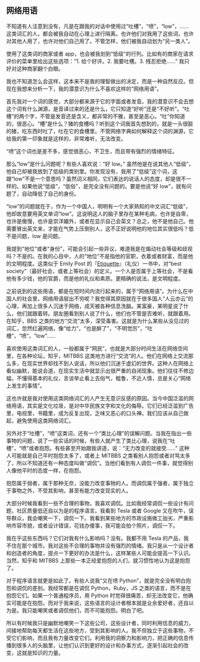 <div class="inner">
<h2>网络用语</h2>
<p>不知道有人注意到没有，凡是在跟我的对话中使用过“吐槽”，“喷”，“low”，…… 这类词汇的人，都会被我自动在心理上进行隔离。也许他们对我用了这些词，也许对其他人用了，也许对他们自己用了。不管怎样，他们被我自动划为“另一类人”。</p>
<p>使用了这类词的商家或者 app，也会被我划到“低级”的行列。比如有的商家在请求评价的菜单里给出这些选项：“1. 给个好评。2. 我要吐槽。3. 残忍拒绝……” 我只好对这种商家翻个白眼。</p>
<p>我也不知道怎么会这样，这本来不是我的理智做出的决定，而是一种自然反应。但现在我想来分析一下，我的潜意识为什么不喜欢这样的“网络用语”。</p>
<p>首先我对一个词的感觉，大部分都来源于它的字面或者发音。我的潜意识不会去想这个词有什么渊源，是音译过来的还是什么，它只知道“好听”还是“不好听”。“吐槽”的两个字，不管是发音还是含义，都非常的不雅，甚至是恶心。“吐”你知道的，很恶心。“槽”是什么？猪的食槽吗？听到这个词我首先想到的，就是一头很脏的猪，吃东西时吐了，吐在它的食槽里。不管网络字典如何解释这个词的渊源，它给我的第一印象就是这样的，非常难听，无法改变。</p>
<p>“喷”这个词也是差不多，感觉很恶心，不卫生，而且带有强烈的情绪特征。</p>
<p>那么“low”是什么问题呢？有些人喜欢说：“好 low。” 虽然他是在说其他人“低级”，他自己却被我放到了低级的类别里。你发现没有，我用了“低级”这个词，这跟“low”不是一个意思吗？虽然词义相同，它们表达的说话人的态度，却是很不一样的。如果他说“低级”，“低俗”，是完全没有问题的。要是他说“好 low”，就有问题了，自动降低了自己的身份。</p>
<p>“low”的问题就在于，作为一个中国人，明明有一个大家熟知的中文词汇“低级”，他却故意要用英文单词“low”。这说明这人的脑子里存在某种毛病，也许是自卑，也许是傲慢，也许是崇洋媚外，或者在显示自己会英文？总之，他不是他自己。他需要冒出英文来，才能在气势上压倒别人，这不正好说明他的地位其实很低吗？低不是问题，low 是问题。</p>
<p>我提到“地位”或者“身份”，可能会引起一些异议，难道我是在煽动社会等级和歧视吗？不是的。在我的心目中，人的“地位”不是指他的官职，衣着或者财富，而是他的文明程度。这类似于 Emily Post 的『<a href="https://en.wikipedia.org/wiki/Etiquette">Etiquette</a>』（礼仪）一书中，对“best society”（最好社会，或者上等社会）的定义。一个人是否属于上等社会，不是看他有多少钱，他的官爵，而是他的礼仪和素质。更精确的说法，是文明程度。</p>
<p>之前说到的这些用语，都是在短时间内流行起来的，属于“网络用语”。为什么在中国人的社会里，网络用语层出不穷呢？我觉得其原因就在于很多国人“人云亦云”的心理，再加上很多人沉迷于网络，成天被各种信息洗脑。某富豪，某明星说了什么，他们就跟着转。朋友圈看到别人说了什么，他们也不管是否难听，就跟着用。在知乎，BBS 之类的地方“交流”太多，深受毒害。这就是为什么某些从没见过的词汇，忽然红遍网络，像“给力”，“也是醉了”，“不明觉厉”，“吐槽”，“喷”，“low”……</p>
<p>喜欢使用这类词汇的人，一般都属于“网民”，也就是大部分时间生活在网络空间里，在各种论坛，知乎，MITBBS 这类地方进行“交流”的人。他们在网络上交流那么多，在现实世界却找不到人说话，所以他们沉迷于虚幻的世界。这种人在网络上看似幽默，能说会道，在现实生活中就显示出很严重的自闭现象。他们往往不修边幅，不懂得基本的礼仪，言谈举止看上去俗气，粗鲁，不近人情，总是关心“网络上发生的事情”。</p>
<p>这也许就是我对使用这类网络词汇的人产生无意识反感的原因。当今中国泛滥的网络用语，其实是文化垃圾，是对中华民族文字和文化的侮辱。它们已经泛滥到广告里，电视里，书籍里，成为反复出现，乏味又恶心的口头禅。我们应该从自己做起，避免使用这类网络词汇。</p>
<p>另外对于“吐槽”，“喷”这类词，还有一个“类比心理”的误解问题。当我在指出一些事物的问题，说了一些实话的时候，有些人就产生了类比心理，说我在“吐槽”，“喷”或者抱怨。有些甚至开始跟我讲道，说：“无力改变的就接受……” 这种人可能就是自己平时抱怨太多了，或者上 MITBBS 之类看别人抱怨或者对骂太多了，所以不知道还有一种态度叫做“调侃”。当他们看到有人调侃一件事，就觉得别人像他平时的态度一样，在抱怨。</p>
<p>抱怨属于弱者，属于那种无奈，没能力改变事物的人。而调侃属于强者，属于独立于事物之外，不受其影响，甚至有能力改变现实的人。</p>
<p>大部分时候我看到一些不合理的事物，我喜欢调侃。比如我经常调侃一些设计有问题，社区质量低还自以为是的程序语言。我看到 Tesla 或者 Google 又在吹牛，误导群众，我会嘲笑一下，调侃一下。我看到某些地方的市政设施做工拙劣，严重影响市容市貌，或者设计错误，花钱办傻事，我可能会拍个照片，调侃一下。</p>
<p>我在乎这些东西吗？它们对我有什么影响吗？没有。我都不用 Tesla 的产品，我不住在那个城市。我对这些不合理的事物并没有强烈的情绪。我只是从一个设计者和创造者的角度，提点一下更好的办法是什么，这样某些人可能会提高一下认识。当然，知乎和 MITBBS 上那些一本正经爱抱怨的人们，就习惯性地认为这是抱怨了。</p>
<p>对于程序语言就更是如此了。有些人说我“又在喷 Python”，就是完全没有明白抱怨和调侃的差别。我经常都是在调侃 Python，Ruby，JS 之类的语言，而不是在抱怨它们。如果一个普通程序员，用 Python 时觉得很痛苦，却无法改变它，他确实可能是在抱怨。而对于我来说，这些语言的设计者根本就是业余爱好者，还自以为是。我只能嘲笑或者调侃他们，而不可能抱怨。明白了吧。</p>
<p>所以有时候我只是幽默地嘲笑一下这些公司，这些设计者，同时利用信息的威力，间接地帮助每天都生活在这些地方，受到其影响的人。我不但独立于这些事物，不受它们影响，而且我有力量改变它们。利用我的洞察力和影响力，把正确的信息传播到很多人的头脑里，让他们认识到更好的设计和办事方式，逐渐引起社会的改变，这就是知识的力量。</p>
</div>
<div class="ad-banner" style="margin-top: 5px">
<script async src="//pagead2.googlesyndication.com/pagead/js/adsbygoogle.js"></script>
<ins class="adsbygoogle"
                    style="display:inline-block;width:100%;height:90px"
                    data-ad-client="ca-pub-1331524016319584"
                    data-ad-slot="6657867155"></ins>
<script>(adsbygoogle = window.adsbygoogle || []).push({});</script>
</div>
<script data-ad-client="ca-pub-1331524016319584" async
            src="https://pagead2.googlesyndication.com/pagead/js/adsbygoogle.js">
</script>
    